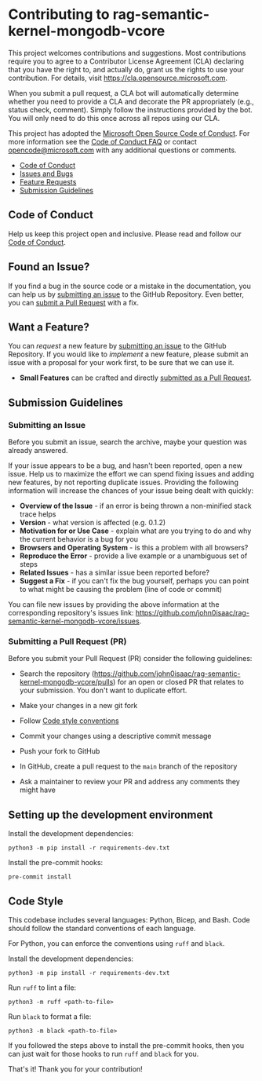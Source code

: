 # Contributing to rag-semantic-kernel-mongodb-vcore

This project welcomes contributions and suggestions.  Most contributions require you to agree to a
Contributor License Agreement (CLA) declaring that you have the right to, and actually do, grant us
the rights to use your contribution. For details, visit https://cla.opensource.microsoft.com.

When you submit a pull request, a CLA bot will automatically determine whether you need to provide
a CLA and decorate the PR appropriately (e.g., status check, comment). Simply follow the instructions
provided by the bot. You will only need to do this once across all repos using our CLA.

This project has adopted the [Microsoft Open Source Code of Conduct](https://opensource.microsoft.com/codeofconduct/).
For more information see the [Code of Conduct FAQ](https://opensource.microsoft.com/codeofconduct/faq/) or
contact [opencode@microsoft.com](mailto:opencode@microsoft.com) with any additional questions or comments.

 - [Code of Conduct](#coc)
 - [Issues and Bugs](#issue)
 - [Feature Requests](#feature)
 - [Submission Guidelines](#submit)

## <a name="coc"></a> Code of Conduct
Help us keep this project open and inclusive. Please read and follow our [Code of Conduct](https://opensource.microsoft.com/codeofconduct/).

## <a name="issue"></a> Found an Issue?
If you find a bug in the source code or a mistake in the documentation, you can help us by
[submitting an issue](#submit-issue) to the GitHub Repository. Even better, you can
[submit a Pull Request](#submit-pr) with a fix.

## <a name="feature"></a> Want a Feature?
You can *request* a new feature by [submitting an issue](#submit-issue) to the GitHub
Repository. If you would like to *implement* a new feature, please submit an issue with
a proposal for your work first, to be sure that we can use it.

* **Small Features** can be crafted and directly [submitted as a Pull Request](#submit-pr).

## <a name="submit"></a> Submission Guidelines

### <a name="submit-issue"></a> Submitting an Issue
Before you submit an issue, search the archive, maybe your question was already answered.

If your issue appears to be a bug, and hasn't been reported, open a new issue.
Help us to maximize the effort we can spend fixing issues and adding new
features, by not reporting duplicate issues.  Providing the following information will increase the
chances of your issue being dealt with quickly:

* **Overview of the Issue** - if an error is being thrown a non-minified stack trace helps
* **Version** - what version is affected (e.g. 0.1.2)
* **Motivation for or Use Case** - explain what are you trying to do and why the current behavior is a bug for you
* **Browsers and Operating System** - is this a problem with all browsers?
* **Reproduce the Error** - provide a live example or a unambiguous set of steps
* **Related Issues** - has a similar issue been reported before?
* **Suggest a Fix** - if you can't fix the bug yourself, perhaps you can point to what might be
  causing the problem (line of code or commit)

You can file new issues by providing the above information at the corresponding repository's issues link: https://github.com/john0isaac/rag-semantic-kernel-mongodb-vcore/issues.

### <a name="submit-pr"></a> Submitting a Pull Request (PR)
Before you submit your Pull Request (PR) consider the following guidelines:

* Search the repository (https://github.com/john0isaac/rag-semantic-kernel-mongodb-vcore/pulls) for an open or closed PR
  that relates to your submission. You don't want to duplicate effort.

* Make your changes in a new git fork
* Follow [Code style conventions](#style)
* Commit your changes using a descriptive commit message
* Push your fork to GitHub
* In GitHub, create a pull request to the `main` branch of the repository
* Ask a maintainer to review your PR and address any comments they might have

## <a name="tests"></a> Setting up the development environment

Install the development dependencies:

```
python3 -m pip install -r requirements-dev.txt
```

Install the pre-commit hooks:

```
pre-commit install
```

## <a name="style"></a> Code Style

This codebase includes several languages: Python, Bicep, and Bash.
Code should follow the standard conventions of each language.

For Python, you can enforce the conventions using `ruff` and `black`.

Install the development dependencies:

```
python3 -m pip install -r requirements-dev.txt
```

Run `ruff` to lint a file:

```
python3 -m ruff <path-to-file>
```

Run `black` to format a file:

```
python3 -m black <path-to-file>
```

If you followed the steps above to install the pre-commit hooks, then you can just wait for those hooks to run `ruff` and `black` for you.

That's it! Thank you for your contribution!
